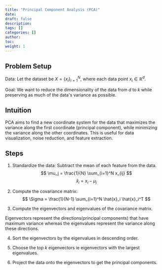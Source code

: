 ```yaml
---
title: "Principal Component Analysis (PCA)"
date:
draft: false
description:
tags: []
categories: []
author:
toc:
weight: 1
---
```

## Problem Setup

Data: Let the dataset be $X = \{x_i\}_{i=1}^N$, where each data point $x_i \in \mathbb{R}^d$.

Goal: We want to reduce the dimensionality of the data from $d$ to $k$ while preserving as much of the data's variance as possible.

## Intuition

PCA aims to find a new coordinate system for the data that maximizes the variance along the first coordinate (principal component), while minimizing the variance along the other coordinates. This is useful for data visualization, noise reduction, and feature extraction.

## Steps

1. Standardize the data: Subtract the mean of each feature from the data.
 $$
 \mu_j = \frac{1}{N} \sum_{i=1}^N x_{ij}
 $$
 $$
 \hat{x}_i = x_i - \mu_j
 $$

2. Compute the covariance matrix:
 $$
 \Sigma = \frac{1}{N-1} \sum_{i=1}^N \hat{x}_i \hat{x}_i^T
 $$

3. Compute the eigenvectors and eigenvalues of the covariance matrix.

Eigenvectors represent the directions(principal components) that have maximum variance whereas the eigenvalues represent the variance along these directions.


4. Sort the eigenvectors by the eigenvalues in descending order.

5. Choose the top $k$ eigenvectors ie eigenvectors with the largest eigenvalues.

6. Project the data onto the eigenvectors to get the principal components.

